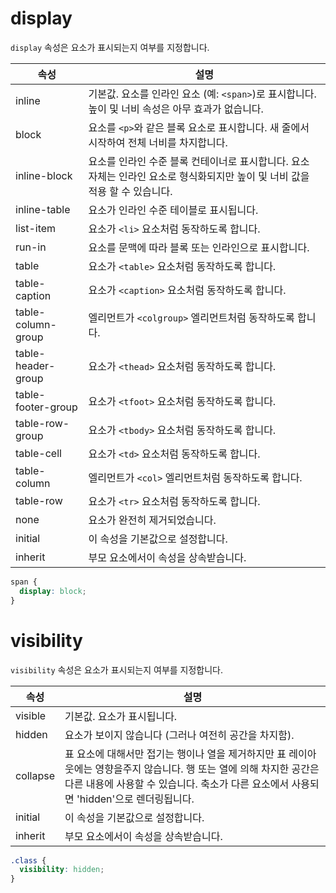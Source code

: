 # display

`display` 속성은 요소가 표시되는지 여부를 지정합니다.

속성 | 설명 
---------- | -----------
inline | 기본값. 요소를 인라인 요소 (예: `<span>`)로 표시합니다. 높이 및 너비 속성은 아무 효과가 없습니다.
block | 요소를 `<p>`와 같은 블록 요소로 표시합니다. 새 줄에서 시작하여 전체 너비를 차지합니다.
inline-block | 요소를 인라인 수준 블록 컨테이너로 표시합니다. 요소 자체는 인라인 요소로 형식화되지만 높이 및 너비 값을 적용 할 수 있습니다.
inline-table | 요소가 인라인 수준 테이블로 표시됩니다.
list-item | 요소가 `<li>` 요소처럼 동작하도록 합니다.
run-in | 요소를 문맥에 따라 블록 또는 인라인으로 표시합니다.
table | 요소가 `<table>` 요소처럼 동작하도록 합니다.
table-caption | 요소가 `<caption>` 요소처럼 동작하도록 합니다.
table-column-group | 엘리먼트가 `<colgroup>` 엘리먼트처럼 동작하도록 합니다.
table-header-group | 요소가 `<thead>` 요소처럼 동작하도록 합니다.
table-footer-group | 요소가 `<tfoot>` 요소처럼 동작하도록 합니다.
table-row-group | 요소가 `<tbody>` 요소처럼 동작하도록 합니다.
table-cell | 요소가 `<td>` 요소처럼 동작하도록 합니다.
table-column | 엘리먼트가 `<col>` 엘리먼트처럼 동작하도록 합니다.
table-row | 요소가 `<tr>` 요소처럼 동작하도록 합니다.
none | 요소가 완전히 제거되었습니다.
initial | 이 속성을 기본값으로 설정합니다.
inherit | 부모 요소에서이 속성을 상속받습니다.

```css
span {
  display: block;
}
```


# visibility

`visibility` 속성은 요소가 표시되는지 여부를 지정합니다.

속성 | 설명 
---------- | -----------
visible | 기본값. 요소가 표시됩니다.
hidden | 요소가 보이지 않습니다 (그러나 여전히 공간을 차지함).
collapse | 표 요소에 대해서만 접기는 행이나 열을 제거하지만 표 레이아웃에는 영향을주지 않습니다. 행 또는 열에 의해 차지한 공간은 다른 내용에 사용할 수 있습니다. 축소가 다른 요소에서 사용되면 'hidden'으로 렌더링됩니다.
initial | 이 속성을 기본값으로 설정합니다.
inherit | 부모 요소에서이 속성을 상속받습니다.


```css
.class {
  visibility: hidden;
}
```
